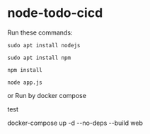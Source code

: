 # node-todo-cicd

Run these commands:


`sudo apt install nodejs`


`sudo apt install npm`


`npm install`

`node app.js`

or Run by docker compose

test

docker-compose up -d --no-deps --build web 
